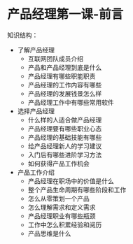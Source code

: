 # 产品经理第一课-前言

知识结构：

- 了解产品经理
  - 互联网团队成员介绍
  - 产品和产品经理到底是什么
  - 产品经理有哪些职能职责
  - 产品经理的工作内容有哪些
  - 产品经理的发展钱景怎么样
  - 产品经理工作中有哪些常用软件
- 选择产品经理
  - 什么样的人适合做产品经理
  - 产品经理要有哪些职业心态
  - 产品经理的基础技能有哪些
  - 给产品经理新人的学习建议
  - 入门后有哪些进阶学习方法
  - 如何获得产品工作机会
- 产品工作介绍
  - 产品经理在职场中的价值是什么
  - 整个产品生命周期有哪些阶段和工作
  - 怎么从零策划一个产品
  - 怎么理解需求和定义需求
  - 产品经理职业有哪些瓶颈
  - 工作中怎么积累经验和阅历
  - 产品思维是什么